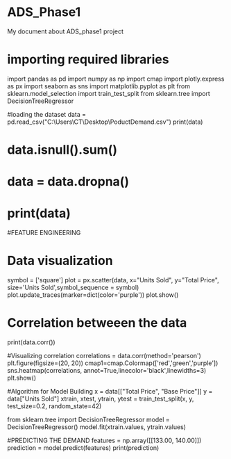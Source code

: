 # ADS_Phase1
My document about ADS_phase1 project
# importing required libraries
import pandas as pd
import numpy as np
import cmap
import plotly.express as px
import seaborn as sns
import matplotlib.pyplot as plt
from sklearn.model_selection import train_test_split
from sklearn.tree import DecisionTreeRegressor



#loading the dataset
data = pd.read_csv("C:\\Users\\CT\\Desktop\\PoductDemand.csv")
print(data)
# data.isnull().sum()
# data = data.dropna()
# print(data)





#FEATURE ENGINEERING

# Data visualization
symbol = ['square']
plot = px.scatter(data, x="Units Sold", y="Total Price",
                 size='Units Sold',symbol_sequence = symbol)
plot.update_traces(marker=dict(color='purple'))
plot.show()


# Correlation betweeen the data
print(data.corr())


#Visualizing correlation
correlations = data.corr(method='pearson')
plt.figure(figsize=(20, 20))
cmap1=cmap.Colormap(['red','green','purple'])
sns.heatmap(correlations, annot=True,linecolor='black',linewidths=3)
plt.show()

#Algorithm for Model Building
x = data[["Total Price", "Base Price"]]
y = data["Units Sold"]
xtrain, xtest, ytrain, ytest = train_test_split(x, y, test_size=0.2, random_state=42)

from sklearn.tree import DecisionTreeRegressor
model = DecisionTreeRegressor()
model.fit(xtrain.values, ytrain.values)

#PREDICTING THE DEMAND
features = np.array([[133.00, 140.00]])
prediction = model.predict(features)
print(prediction)
